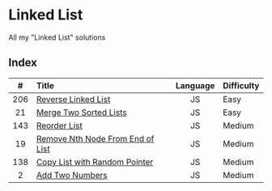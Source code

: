 # Linked List

All my "Linked List" solutions

## Index

| **#** | **Title**                                 | **Language** | **Difficulty** |
| :---: | :---------------------------------------- | :----------: | :------------- |
|  206  | [Reverse Linked List](206.js)             |      JS      | Easy           |
|  21   | [Merge Two Sorted Lists](21.js)           |      JS      | Easy           |
|  143  | [Reorder List](143.js)                    |      JS      | Medium         |
|  19   | [Remove Nth Node From End of List](19.js) |      JS      | Medium         |
|  138  | [Copy List with Random Pointer](138.js)   |      JS      | Medium         |
|   2   | [Add Two Numbers](2.js)                   |      JS      | Medium         |
